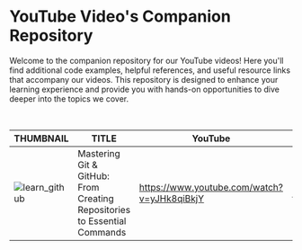 # YouTube Video's Companion Repository

Welcome to the companion repository for our YouTube videos! Here you'll find additional code examples, helpful references, and useful resource links that accompany our videos. This repository is designed to enhance your learning experience and provide you with hands-on opportunities to dive deeper into the topics we cover.

<br>

| THUMBNAIL | TITLE | YouTube | Github |
|---|---|---|---|
| ![learn_github](https://github.com/s41r4j/youtube/assets/65067289/4b636957-e179-44c4-8727-208ed165cf38) | Mastering Git & GitHub: From Creating Repositories to Essential Commands | https://www.youtube.com/watch?v=yJHk8qiBkjY | https://github.com/s41r4j/youtube/learn_github |

